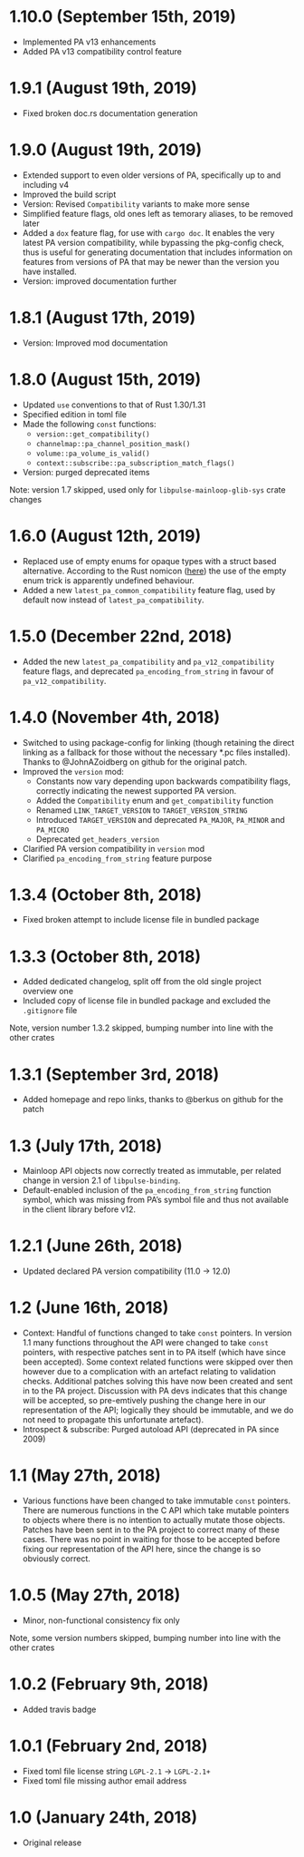 # 1.10.0 (September 15th, 2019)

 * Implemented PA v13 enhancements
 * Added PA v13 compatibility control feature

# 1.9.1 (August 19th, 2019)

 * Fixed broken doc.rs documentation generation

# 1.9.0 (August 19th, 2019)

 * Extended support to even older versions of PA, specifically up to and including v4
 * Improved the build script
 * Version: Revised `Compatibility` variants to make more sense
 * Simplified feature flags, old ones left as temorary aliases, to be removed later
 * Added a `dox` feature flag, for use with `cargo doc`.
   It enables the very latest PA version compatibility, while bypassing the pkg-config check, thus
   is useful for generating documentation that includes information on features from versions of PA
   that may be newer than the version you have installed.
 * Version: improved documentation further

# 1.8.1 (August 17th, 2019)

 * Version: Improved mod documentation

# 1.8.0 (August 15th, 2019)

 * Updated `use` conventions to that of Rust 1.30/1.31
 * Specified edition in toml file
 * Made the following `const` functions:
    - `version::get_compatibility()`
    - `channelmap::pa_channel_position_mask()`
    - `volume::pa_volume_is_valid()`
    - `context::subscribe::pa_subscription_match_flags()`
 * Version: purged deprecated items

Note: version 1.7 skipped, used only for `libpulse-mainloop-glib-sys` crate changes

# 1.6.0 (August 12th, 2019)

 * Replaced use of empty enums for opaque types with a struct based alternative. According to the
   Rust nomicon ([here](https://doc.rust-lang.org/nomicon/ffi.html#representing-opaque-structs))
   the use of the empty enum trick is apparently undefined behaviour.
 * Added a new `latest_pa_common_compatibility` feature flag, used by default now instead of
   `latest_pa_compatibility`.

# 1.5.0 (December 22nd, 2018)

 * Added the new `latest_pa_compatibility` and `pa_v12_compatibility` feature flags, and deprecated
   `pa_encoding_from_string` in favour of `pa_v12_compatibility`.

# 1.4.0 (November 4th, 2018)

 * Switched to using package-config for linking (though retaining the direct linking as a fallback
   for those without the necessary *.pc files installed). Thanks to @JohnAZoidberg on github for
   the original patch.
 * Improved the `version` mod:
    - Constants now vary depending upon backwards compatibility flags, correctly indicating the
      newest supported PA version.
    - Added the `Compatibility` enum and `get_compatibility` function
    - Renamed `LINK_TARGET_VERSION` to `TARGET_VERSION_STRING`
    - Introduced `TARGET_VERSION` and deprecated `PA_MAJOR`, `PA_MINOR` and `PA_MICRO`
    - Deprecated `get_headers_version`
 * Clarified PA version compatibility in `version` mod
 * Clarified `pa_encoding_from_string` feature purpose

# 1.3.4 (October 8th, 2018)

 * Fixed broken attempt to include license file in bundled package

# 1.3.3 (October 8th, 2018)

 * Added dedicated changelog, split off from the old single project overview one
 * Included copy of license file in bundled package and excluded the `.gitignore` file

Note, version number 1.3.2 skipped, bumping number into line with the other crates

# 1.3.1 (September 3rd, 2018)

 * Added homepage and repo links, thanks to @berkus on github for the patch

# 1.3 (July 17th, 2018)

 * Mainloop API objects now correctly treated as immutable, per related change in version 2.1 of
   `libpulse-binding`.
 * Default-enabled inclusion of the `pa_encoding_from_string` function symbol, which was missing
   from PA’s symbol file and thus not available in the client library before v12.

# 1.2.1 (June 26th, 2018)

 * Updated declared PA version compatibility (11.0 → 12.0)

# 1.2 (June 16th, 2018)

 * Context: Handful of functions changed to take `const` pointers.
   In version 1.1 many functions throughout the API were changed to take `const` pointers, with
   respective patches sent in to PA itself (which have since been accepted). Some context related
   functions were skipped over then however due to a complication with an artefact relating to
   validation checks. Additional patches solving this have now been created and sent in to the PA
   project. Discussion with PA devs indicates that this change will be accepted, so pre-emtively
   pushing the change here in our representation of the API; logically they should be immutable, and
   we do not need to propagate this unfortunate artefact).
 * Introspect & subscribe: Purged autoload API (deprecated in PA since 2009)

# 1.1 (May 27th, 2018)

 * Various functions have been changed to take immutable `const` pointers.
   There are numerous functions in the C API which take mutable pointers to objects where there is
   no intention to actually mutate those objects. Patches have been sent in to the PA project to
   correct many of these cases. There was no point in waiting for those to be accepted before
   fixing our representation of the API here, since the change is so obviously correct.

# 1.0.5 (May 27th, 2018)

 * Minor, non-functional consistency fix only

Note, some version numbers skipped, bumping number into line with the other crates

# 1.0.2 (February 9th, 2018)

 * Added travis badge

# 1.0.1 (February 2nd, 2018)

 * Fixed toml file license string `LGPL-2.1` → `LGPL-2.1+`
 * Fixed toml file missing author email address

# 1.0 (January 24th, 2018)

 * Original release
